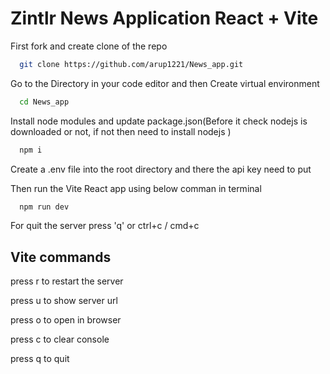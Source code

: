 # Zintlr News Application React + Vite


<p>First fork and  create clone of the repo</p>

```bash
  git clone https://github.com/arup1221/News_app.git
```
<p>Go to the Directory in your code editor and then Create virtual environment</p>

```bash
  cd News_app
```
<p>Install node modules and update package.json(Before it check nodejs is downloaded or not, if not then need to install nodejs )</p>

```bash
  npm i
```

<p>Create a .env file into the root directory and there the api key need to put</p>
<p>Then run the Vite React app using below comman in terminal</p>

```bash
  npm run dev
```
<p>For quit the server press  'q' or ctrl+c / cmd+c </p>

## Vite commands
<p> press r to restart the server</p>

  <p>press u to show server url</p>
  
  <p>press o to open in browser</p>
  
  <p>press c to clear console</p>
  
  <p>press q to quit</p>






